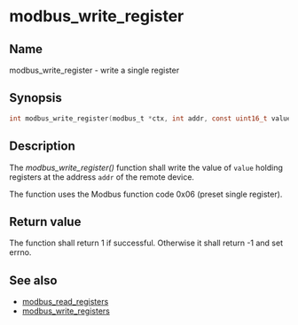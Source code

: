 # modbus_write_register

## Name

modbus_write_register - write a single register

## Synopsis

```c
int modbus_write_register(modbus_t *ctx, int addr, const uint16_t value);
```

## Description

The *modbus_write_register()* function shall write the value of `value`
holding registers at the address `addr` of the remote device.

The function uses the Modbus function code 0x06 (preset single register).

## Return value

The function shall return 1 if successful. Otherwise it shall return -1 and set
errno.

## See also

- [modbus_read_registers](modbus_read_registers.md)
- [modbus_write_registers](modbus_write_registers.md)
